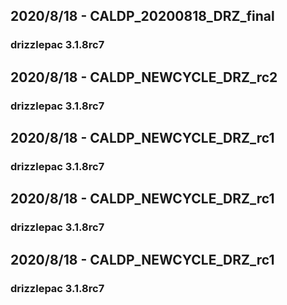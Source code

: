 ## 2020/8/18 - CALDP_20200818_DRZ_final
### drizzlepac 3.1.8rc7

## 2020/8/18 - CALDP_NEWCYCLE_DRZ_rc2
### drizzlepac 3.1.8rc7

## 2020/8/18 - CALDP_NEWCYCLE_DRZ_rc1
### drizzlepac 3.1.8rc7

## 2020/8/18 - CALDP_NEWCYCLE_DRZ_rc1
### drizzlepac 3.1.8rc7

## 2020/8/18 - CALDP_NEWCYCLE_DRZ_rc1
### drizzlepac 3.1.8rc7


